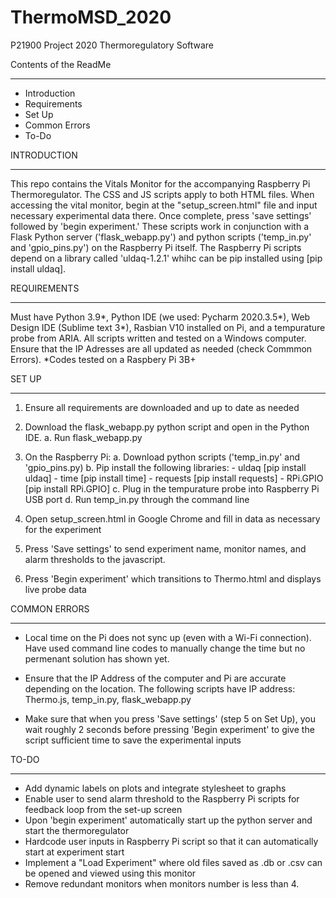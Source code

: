 # ThermoMSD_2020
P21900 Project 2020 Thermoregulatory Software

Contents of the ReadMe
- - - - - - - - - - - - - - - - - - -
* Introduction
* Requirements
* Set Up
* Common Errors
* To-Do


INTRODUCTION
- - - - - - - - - - - - - - - - - - -
This repo contains the Vitals Monitor for the accompanying Raspberry Pi Thermoregulator. The CSS and JS scripts apply to both HTML files. When accessing the vital monitor, begin at the "setup_screen.html" file and input necessary experimental data there. Once complete, press 'save settings' followed by 'begin experiment.' These scripts work in conjunction with a Flask Python server ('flask_webapp.py') and python scripts ('temp_in.py' and 'gpio_pins.py') on the Raspberry Pi itself. The Raspberry Pi scripts depend on a library called 'uldaq-1.2.1' whihc can be pip installed using [pip install uldaq].



REQUIREMENTS
- - - - - - - - - - - - - - - - - - -
Must have Python 3.9*, Python IDE (we used: Pycharm 2020.3.5*), Web Design IDE (Sublime text 3*), Rasbian V10 installed on Pi, and a tempurature probe from ARIA. All scripts written and tested on a Windows computer. Ensure that the IP Adresses are all updated as needed (check Commmon Errors).
  *Codes tested on a Raspbery Pi 3B+ 


SET UP
- - - - - - - - - - - - - - - - - - -
1. Ensure all requirements are downloaded and up to date as needed

2.  Download the flask_webapp.py python script and open in the Python IDE.
      a. Run flask_webapp.py
      
3. On the Raspberry Pi:
      a. Download python scripts ('temp_in.py' and 'gpio_pins.py)
      b. Pip install the following libraries:
             - uldaq    [pip install uldaq]
             - time     [pip install time]
             - requests [pip install requests]
             - RPi.GPIO [pip install RPi.GPIO]
      c. Plug in the tempurature probe into Raspberry Pi USB port
      d. Run temp_in.py through the command line
   
4.  Open setup_screen.html in Google Chrome and fill in data as necessary for the experiment

5.  Press 'Save settings' to send experiment name, monitor names, and alarm thresholds to the javascript.

6.  Press 'Begin experiment' which transitions to Thermo.html and displays live probe data




COMMON ERRORS
- - - - - - - - - - - - - - - - - - -
- Local time on the Pi does not sync up (even with a Wi-Fi connection). Have used command line codes to manually change the time but no permenant solution has shown yet.

- Ensure that the IP Address of the computer and Pi are accurate depending on the location. The following scripts have IP address: Thermo.js, temp_in.py, flask_webapp.py

- Make sure that when you press 'Save settings' (step 5 on Set Up), you wait roughly 2 seconds before pressing 'Begin experiment' to give the script sufficient time to save the experimental inputs


TO-DO
- - - - - - - - - - - - - - - - - - -
* Add dynamic labels on plots and integrate stylesheet to graphs
* Enable user to send alarm threshold to the Raspberry Pi scripts for feedback loop from the set-up screen
* Upon 'begin experiment' automatically start up the python server and start the thermoregulator 
* Hardcode user inputs in Raspberry Pi script so that it can automatically start at experiment start
* Implement a "Load Experiment" where old files saved as .db or .csv can be opened and viewed using this monitor
* Remove redundant monitors when monitors number is less than 4.
